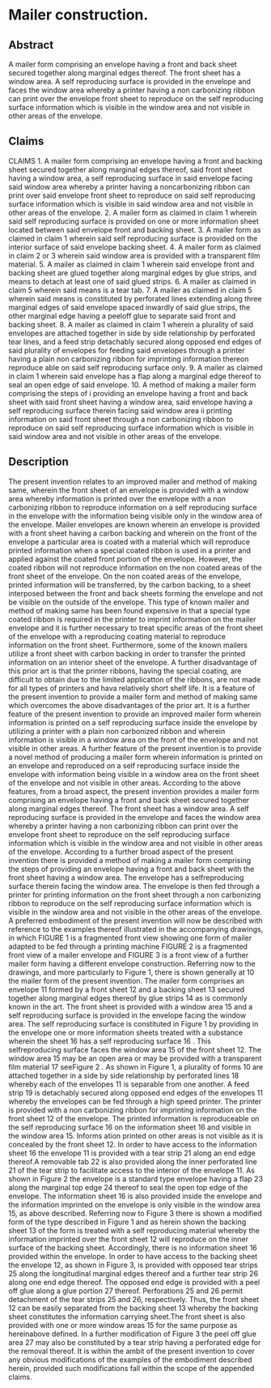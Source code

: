 # Mailer construction.

## Abstract
A mailer form comprising an envelope having a front and back sheet secured together along marginal edges thereof. The front sheet has a window area. A self reproducing surface is provided in the envelope and faces the window area whereby a printer having a non carbonizing ribbon can print over the envelope front sheet to reproduce on the self reproducing surface information which is visible in the window area and not visible in other areas of the envelope.

## Claims
CLAIMS 1. A mailer form comprising an envelope having a front and backing sheet secured together along marginal edges thereof, said front sheet having a window area, a self reproducing surface in said envelope facing said window area whereby a printer having a noncarbonizing ribbon can print over said envelope front sheet to reproduce on said self reproducing surface information which is visible in said window area and not visible in other areas of the envelope. 2. A mailer form as claimed in claim 1 wherein said self reproducing surface is provided on one or more information sheet located between said envelope front and backing sheet. 3. A mailer form as claimed in claim 1 wherein said self reproducing surface is provided on the interior surface of said envelope backing sheet. 4. A mailer form as claimed in claim 2 or 3 wherein said window area is provided with a transparent film material. 5. A mailer as claimed in claim 1 wherein said envelope front and backing sheet are glued together along marginal edges by glue strips, and means to detach at least one of said glued strips. 6. A mailer as claimed in claim 5 wherein said means is a tear tab. 7. A mailer as claimed in claim 5 wherein said means is constituted by perforated lines extending along three marginal edges of said envelope spaced inwardly of said glue strips, the other marginal edge having a peeloff glue to separate said front and backing sheet. 8. A mailer as claimed in claim 1 wherein a plurality of said envelopes are attached together in side by side relationship by perforated tear lines, and a feed strip detachably secured along opposed end edges of said plurality of envelopes for feeding said envelopes through a printer having a plain non carbonizing ribbon for imprinting information thereon reproduce able on said self reproducing surface only. 9. A mailer as claimed in claim 1 wherein said envelope has a flap along a marginal edge thereof to seal an open edge of said envelope. 10. A method of making a mailer form comprising the steps of i providing an envelope having a front and back sheet with said front sheet having a window area, said envelope having a self reproducing surface therein facing said window area ii printing information on said front sheet through a non carbonizing ribbon to reproduce on said self reproducing surface information which is visible in said window area and not visible in other areas of the envelope.

## Description
The present invention relates to an improved mailer and method of making same, wherein the front sheet of an envelope is provided with a window area whereby information is printed over the envelope with a non carbonizing ribbon to reproduce information on a self reproducing surface in the envelope with the information being visible only in the window area of the envelope. Mailer envelopes are known wherein an envelope is provided with a front sheet having a carbon backing and wherein on the front of the envelope a particular area is coated with a material which will reproduce printed information when a special coated ribbon is used in a printer and applied against the coated front portion of the envelope. However, the coated ribbon will not reproduce information on the non coated areas of the front sheet of the envelope. On the non coated areas of the envelope, printed information will be transferred, by the carbon backing, to a sheet interposed between the front and back sheets forming the envelope and not be visible on the outside of the envelope. This type of known mailer and method of making same has been found expensive in that a special type coated ribbon is required in the printer to imprint information on the mailer envelope and it is further necessary to treat specific areas of the front sheet of the envelope with a reproducing coating material to reproduce information on the front sheet. Furthermore, some of the known mailers utilize a front sheet with carbon backing in order to transfer the printed information on an interior sheet of the envelope. A further disadvantage of this prior art is that the printer ribbons, having the special coating, are difficult to obtain due to the limited applicatton of the ribbons, are not made for all types of printers and hava relatively short shelf life. It is a feature of the present invention to provide a mailer form and method of making same which overcomes the above disadvantages of the prior art. It is a further feature of the present invention to provide an improved mailer form wherein information is printed on a self reproducing surface inside the envelope by utilizing a printer with a plain non carbonized ribbon and wherein information is visible in a window area on the front of the envelope and not visible in other areas. A further feature of the present invention is to provide a novel method of producing a mailer form wherein information is printed on an envelope and reproduced on a self reproducing surface inside the envelope with information being visible in a window area on the front sheet of the envelope and not visible in other areas. According to the above features, from a broad aspect, the present invention provides a mailer form comprising an envelope having a front and back sheet secured together along marginal edges thereof. The front sheet has a window area. A self reproducing surface is provided in the envelope and faces the window area whereby a printer having a non carbonizing ribbon can print over the envelope front sheet to reproduce on the self reproducing surface information which is visible in the window area and not visible in other areas of the envelope. According to a further broad aspect of the present invention there is provided a method of making a mailer form comprising the steps of providing an envelope having a front and back sheet with the front sheet having a window area. The envelope has a selfreproducing surface therein facing the window area. The envelope is then fed through a printer for printing information on the front sheet through a non carbonizing ribbon to reproduce on the self reproducing surface information which is visible in the window area and not visible in the other areas of the envelope. A preferred embodiment of the present invention will now be described with reference to the examples thereof illustrated in the accompanying drawings, in which FIGURE 1 is a fragmented front view showing one form of mailer adapted to be fed through a printing machine FIGURE 2 is a fragmented front view of a mailer envelope and FIGURE 3 is a front view of a further mailer form having a different envelope construction. Referring now to the drawings, and more particularly to Figure 1, there is shown generally at 10 the mailer form of the present invention. The mailer form comprises an envelope 11 formed by a front sheet 12 and a backing sheet 13 secured together along marginal edges thereof by glue strips 14 as is commonly known in the art. The front sheet is provided with a window area 15 and a self reproducing surface is provided in the envelope facing the window area. The self reproducing surface is constituted in Figure 1 by providing in the envelope one or more information sheets treated with a substance wherein the sheet 16 has a self reproducing surface 16 . This selfreproducing surface faces the window area 15 of the front sheet 12. The window area 15 may be an open area or may be provided with a transparent film material 17 seeFigure 2 . As shown in Figure 1, a plurality of forms 10 are attached together in a side by side relationship by perforated lines 18 whereby each of the envelopes 11 is separable from one another. A feed strip 19 is detachably secured along opposed end edges of the envelopes 11 whereby the envelopes can be fed through a high speed printer. The printer is provided with a non carbonizing ribbon for imprinting information on the front sheet 12 of the envelope. The printed information is reproduceable on the self reproducing surface 16 on the information sheet 16 and visible in the window area 15. Informs ation printed on other areas is not visible as it is concealed by the front sheet 12. In order to have access to the information sheet 16 the envelope 11 is provided with a tear strip 21 along an end edge thereof.A removable tab 22 is also provided along the inner perforated line 21 of the tear strip to facilitate access to the interior of the envelope 11. As shown in Figure 2 the envelope is a standard type envelope having a flap 23 along the marginal top edge 24 thereof to seal the open top edge of the envelope. The information sheet 16 is also provided inside the envelope and the information imprinted on the envelope is only visible in the window area 15, as above described. Referring now to Figure 3 there is shown a modified form of the type described in Figure 1 and as herein shown the backing sheet 13 of the form is treated with a self reproducing material whereby the information imprinted over the front sheet 12 will reproduce on the inner surface of the backing sheet. Accordingly, there is no information sheet 16 provided within the envelope. In order to have access to the backing sheet the envelope 12, as shown in Figure 3, is provided with opposed tear strips 25 along the longitudinal marginal edges thereof and a further tear strip 26 along one end edge thereof. The opposed end edge is provided with a peel off glue along a glue portion 27 thereof. Perforations 25 and 26 permit detachment of the tear strips 25 and 26, respectively. Thus, the front sheet 12 can be easily separated from the backing sheet 13 whereby the backing sheet constitutes the information carrying sheet.The front sheet is also provided with one or more window areas 15 for the same purpose as hereinabove defined. In a further modification of Figure 3 the peel off glue area 27 may also be constituted by a tear strip having a perforated edge for the removal thereof. It is within the ambit of the present invention to cover any obvious modifications of the examples of the embodiment described herein, provided such modifications fall within the scope of the appended claims.
